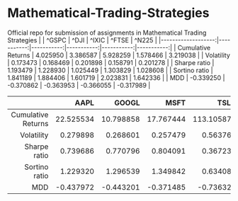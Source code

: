 # Mathematical-Trading-Strategies
Official repo for submission of assignments in Mathematical Trading Strategies
|                    |      ^GSPC |      ^DJI |       ^IXIC |       ^FTSE |     ^N225 |
|-------------------:|-----------:|-----------:|-----------:|-----------:|-----------:|
| Cumulative Returns |    4.025950 |   3.386587 |   5.928259 |  1.578466 |    3.219038 |
|     Volatility     |  0.173473 |  0.168469 |   0.201898 |   0.158791 |   0.201278 |
|    Sharpe ratio    |  1.193479 | 1.228930 |  1.025449	 |  1.303829 |  1.028608 |
|    Sortino ratio   |  1.841189 |  1.884406 |  1.601719 |   2.023831 |  1.642336 |
|         MDD        | -0.339250	 | -0.370862 | -0.363953		 | -0.366055 | -0.317989 |

|                    |        AAPL |         GOOGL |         MSFT|      TSLA |       AMZN |
|-------------------:|-----------:|-----------:|-----------:|-----------:|-----------:|
| Cumulative Returns |   22.525534	 |    10.798858 |   17.767444 |  113.105879 |  21.406868 |
|     Volatility     |   0.279898 |   0.268601 |   0.257479 |   0.563767 |   0.325373 |
|    Sharpe ratio    |  0.739686|  0.770796 |   0.804091 |  0.367238 |  0.636306 |
|    Sortino ratio   |  1.229320 |  1.296539 |  1.349842 | 0.634086 |  1.077675 |
|         MDD        | -0.437972	 | -0.443201 | -0.371485	 | -0.736322	 | -0.561453 |

